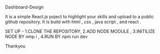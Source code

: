 Dashboard-Design

It is a simple React.js poject to highlight your skills and upload to a public github repository.
It is build with html , css , java script , and react .

SET UP -
1.CLONE THE REPOSITORY,
2.ADD NODE MODULE ,
3.INITILIZE NODE BY nmp i ,
4.RUN BY npm run dev 


Thankyou
